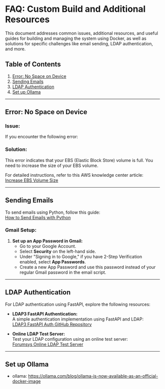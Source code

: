 # FAQ: Custom Build and Additional Resources

This document addresses common issues, additional resources, and useful guides for building and managing the system using Docker, as well as solutions for specific challenges like email sending, LDAP authentication, and more.

## Table of Contents
1. [Error: No Space on Device](#error-no-space-on-device)
2. [Sending Emails](#sending-emails)
3. [LDAP Authentication](#ldap-authentication)
3. [Set up Ollama](#set-up-ollama)

---

## Error: No Space on Device

### Issue:
If you encounter the following error:


### Solution:
This error indicates that your EBS (Elastic Block Store) volume is full. You need to increase the size of your EBS volume.

For detailed instructions, refer to this AWS knowledge center article:  
[Increase EBS Volume Size](https://repost.aws/knowledge-center/ebs-volume-size-increase)

---

## Sending Emails

To send emails using Python, follow this guide:  
[How to Send Emails with Python](https://viblo.asia/p/gui-mail-voi-python-bWrZn7Mrlxw)

### Gmail Setup:
1. **Set up an App Password in Gmail:**
   - Go to your Google Account.
   - Select **Security** on the left-hand side.
   - Under "Signing in to Google," if you have 2-Step Verification enabled, select **App Passwords**.
   - Create a new App Password and use this password instead of your regular Gmail password in the email script.

---

## LDAP Authentication

For LDAP authentication using FastAPI, explore the following resources:

- **LDAP3 FastAPI Authentication:**  
  A simple authentication implementation using FastAPI and LDAP:  
  [LDAP3 FastAPI Auth GitHub Repository](https://github.com/RetributionByRevenue/LDAP3-fastapi-auth-simple)

- **Online LDAP Test Server:**  
  Test your LDAP configuration using an online test server:  
  [Forumsys Online LDAP Test Server](https://www.forumsys.com/2022/05/10/online-ldap-test-server/)

---

## Set up Ollama

- ollama: https://ollama.com/blog/ollama-is-now-available-as-an-official-docker-image
